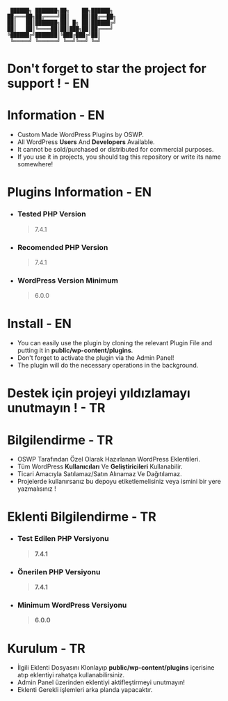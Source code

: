 ```
 ██████╗ ███████╗██╗    ██╗██████╗ 
██╔═══██╗██╔════╝██║    ██║██╔══██╗
██║   ██║███████╗██║ █╗ ██║██████╔╝
██║   ██║╚════██║██║███╗██║██╔═══╝ 
╚██████╔╝███████║╚███╔███╔╝██║     
 ╚═════╝ ╚══════╝ ╚══╝╚══╝ ╚═╝  
```

# Don't forget to star the project for support ! - EN 

# Information - EN
- Custom Made WordPress Plugins by OSWP.
- All WordPress **Users** And **Developers** Available.
- It cannot be sold/purchased or distributed for commercial purposes.
- If you use it in projects, you should tag this repository or write its name somewhere!

# Plugins Information - EN
-
	### Tested PHP Version 
	> 7.4.1
-
	### Recomended PHP Version
	> 7.4.1
-
	### WordPress Version Minimum
	> 6.0.0

# Install - EN
- You can easily use the plugin by cloning the relevant Plugin File and putting it in **public/wp-content/plugins**.
- Don't forget to activate the plugin via the Admin Panel!
- The plugin will do the necessary operations in the background.

# Destek için projeyi yıldızlamayı unutmayın ! - TR

# Bilgilendirme - TR
- OSWP Tarafından Özel Olarak Hazırlanan WordPress Eklentileri.
- Tüm WordPress **Kullanıcıları** Ve **Geliştiricileri** Kullanabilir.
- Ticari Amacıyla Satılamaz/Satın Alınamaz Ve Dağıtılamaz.
- Projelerde kullanırsanız bu depoyu etiketlemelisiniz veya ismini bir yere yazmalısınız !

# Eklenti Bilgilendirme - TR
-
	### Test Edilen PHP Versiyonu 
	>**7.4.1**
-
	### Önerilen PHP Versiyonu
	> **7.4.1**
-
	### Minimum WordPress Versiyonu
	> **6.0.0**

# Kurulum - TR
- İlgili Eklenti Dosyasını Klonlayıp **public/wp-content/plugins** içerisine atıp eklentiyi rahatça kullanabilirsiniz.
- Admin Panel üzerinden eklentiyi aktifleştirmeyi unutmayın!
- Eklenti Gerekli işlemleri arka planda yapacaktır.
